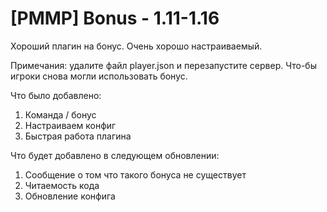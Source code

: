 # [PMMP] Bonus - 1.11-1.16
Хороший плагин на бонус. Очень хорошо настраиваемый.

Примечания: удалите файл player.json и перезапустите сервер. Что-бы игроки снова могли использовать бонус.

Что было добавлено:

1. Команда / бонус
2. Настраиваем конфиг
3. Быстрая работа плагина

Что будет добавлено в следующем обновлении:

1. Сообщение о том что такого бонуса не существует
2. Читаемость кода
3. Обновление конфига
